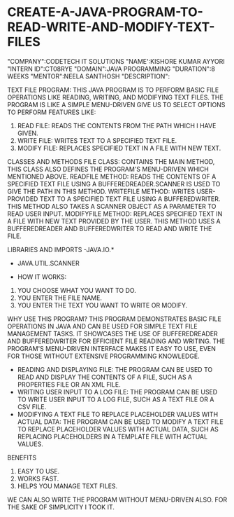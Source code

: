 # CREATE-A-JAVA-PROGRAM-TO-READ-WRITE-AND-MODIFY-TEXT-FILES
"COMPANY":CODETECH IT SOLUTIONS
"NAME':KISHORE KUMAR AYYORI
"INTERN ID":CT08RYE
"DOMAIN":JAVA PROGRAMMING
"DURATION":8 WEEKS
"MENTOR":NEELA SANTHOSH
"DESCRIPTION":

TEXT FILE PROGRAM:
THIS JAVA PROGRAM IS TO PERFORM BASIC FILE OPERATIONS LIKE READING, WRITING, AND MODIFYING TEXT FILES. THE PROGRAM IS LIKE A SIMPLE MENU-DRIVEN GIVE US TO SELECT OPTIONS TO PERFORM FEATURES LIKE:
1. READ FILE: READS THE CONTENTS FROM THE PATH WHICH I HAVE GIVEN.
2. WRITE FILE: WRITES TEXT TO A SPECIFIED TEXT FILE.
3. MODIFY FILE: REPLACES SPECIFIED TEXT IN A FILE WITH NEW TEXT.

CLASSES AND METHODS
FILE CLASS: CONTAINS THE MAIN METHOD,  THIS CLASS ALSO DEFINES THE PROGRAM'S MENU-DRIVEN WHICH MENTIONED ABOVE.
READFILE METHOD: READS THE CONTENTS OF A SPECIFIED TEXT FILE USING A BUFFEREDREADER.SCANNER IS USED TO GIVE THE PATH IN THIS METHOD.
WRITEFILE METHOD: WRITES USER-PROVIDED TEXT TO A SPECIFIED TEXT FILE USING A BUFFEREDWRITER. THIS METHOD ALSO TAKES A SCANNER OBJECT AS A PARAMETER TO READ USER INPUT.
MODIFYFILE METHOD: REPLACES SPECIFIED TEXT IN A FILE WITH NEW TEXT PROVIDED BY THE USER. THIS METHOD USES A BUFFEREDREADER AND BUFFEREDWRITER TO READ AND WRITE THE FILE.

LIBRARIES AND IMPORTS
-JAVA.IO.*
- JAVA.UTIL.SCANNER

- HOW IT WORKS:

1. YOU CHOOSE WHAT YOU WANT TO DO.
2. YOU ENTER THE FILE NAME.
3. YOU ENTER THE TEXT YOU WANT TO WRITE OR MODIFY.

WHY USE THIS PROGRAM?
THIS PROGRAM DEMONSTRATES BASIC FILE OPERATIONS IN JAVA AND CAN BE USED FOR SIMPLE TEXT FILE MANAGEMENT TASKS. IT SHOWCASES THE USE OF BUFFEREDREADER AND BUFFEREDWRITER FOR EFFICIENT FILE READING AND WRITING. THE PROGRAM'S MENU-DRIVEN INTERFACE MAKES IT EASY TO USE, EVEN FOR THOSE WITHOUT EXTENSIVE PROGRAMMING KNOWLEDGE.

- READING AND DISPLAYING FILE: THE PROGRAM CAN BE USED TO READ AND DISPLAY THE CONTENTS OF A FILE, SUCH AS A PROPERTIES FILE OR AN XML FILE.
- WRITING USER INPUT TO A LOG FILE: THE PROGRAM CAN BE USED TO WRITE USER INPUT TO A LOG FILE, SUCH AS A TEXT FILE OR A CSV FILE.
- MODIFYING A TEXT FILE TO REPLACE PLACEHOLDER VALUES WITH ACTUAL DATA: THE PROGRAM CAN BE USED TO MODIFY A TEXT FILE TO REPLACE PLACEHOLDER VALUES WITH ACTUAL DATA, SUCH AS REPLACING PLACEHOLDERS IN A TEMPLATE FILE WITH ACTUAL VALUES.

BENEFITS
1. EASY TO USE.
2. WORKS FAST.
3. HELPS YOU MANAGE TEXT FILES.

WE CAN ALSO WRITE THE PROGRAM WITHOUT MENU-DRIVEN ALSO.
FOR THE SAKE OF SIMPLICITY I TOOK IT.

